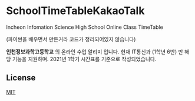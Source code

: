 # SchoolTimeTableKakaoTalk
Incheon Infomation Science High School Online Class TimeTable

(파이썬을 배우면서 만든거라 코드가 정리되어있지 않습니다)

**인천정보과학고등학교** 의 온라인 수업 알리미 입니다.
현재 IT통신과 (1학년 6반) 만 해당 기능을 지원하며.
2021년 1학기 시간표를 기준으로 작성되었습니다.
   
## License
[MIT](https://choosealicense.com/licenses/mit/)
